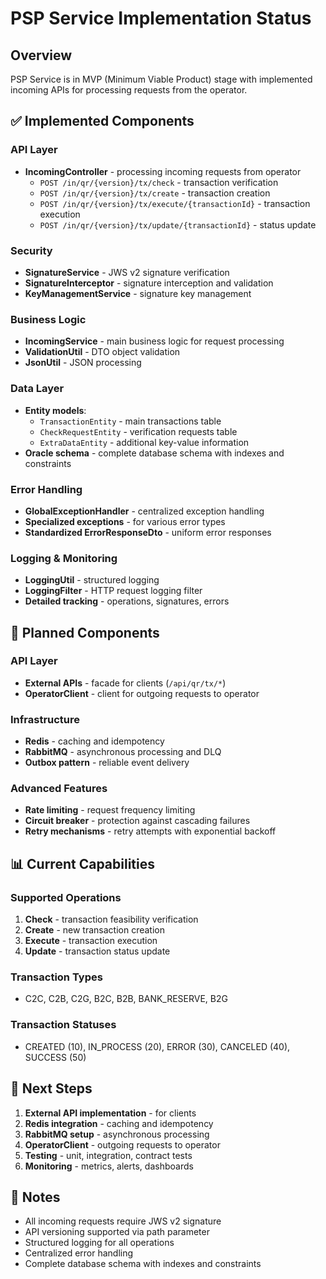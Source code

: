 # PSP Service Implementation Status

## Overview

PSP Service is in MVP (Minimum Viable Product) stage with implemented incoming APIs for processing requests from the operator.

## ✅ Implemented Components

### API Layer
- **IncomingController** - processing incoming requests from operator
  - `POST /in/qr/{version}/tx/check` - transaction verification
  - `POST /in/qr/{version}/tx/create` - transaction creation  
  - `POST /in/qr/{version}/tx/execute/{transactionId}` - transaction execution
  - `POST /in/qr/{version}/tx/update/{transactionId}` - status update

### Security
- **SignatureService** - JWS v2 signature verification
- **SignatureInterceptor** - signature interception and validation
- **KeyManagementService** - signature key management

### Business Logic
- **IncomingService** - main business logic for request processing
- **ValidationUtil** - DTO object validation
- **JsonUtil** - JSON processing

### Data Layer
- **Entity models**:
  - `TransactionEntity` - main transactions table
  - `CheckRequestEntity` - verification requests table
  - `ExtraDataEntity` - additional key-value information
- **Oracle schema** - complete database schema with indexes and constraints

### Error Handling
- **GlobalExceptionHandler** - centralized exception handling
- **Specialized exceptions** - for various error types
- **Standardized ErrorResponseDto** - uniform error responses

### Logging & Monitoring
- **LoggingUtil** - structured logging
- **LoggingFilter** - HTTP request logging filter
- **Detailed tracking** - operations, signatures, errors

## 🔄 Planned Components

### API Layer
- **External APIs** - facade for clients (`/api/qr/tx/*`)
- **OperatorClient** - client for outgoing requests to operator

### Infrastructure
- **Redis** - caching and idempotency
- **RabbitMQ** - asynchronous processing and DLQ
- **Outbox pattern** - reliable event delivery

### Advanced Features
- **Rate limiting** - request frequency limiting
- **Circuit breaker** - protection against cascading failures
- **Retry mechanisms** - retry attempts with exponential backoff

## 📊 Current Capabilities

### Supported Operations
1. **Check** - transaction feasibility verification
2. **Create** - new transaction creation
3. **Execute** - transaction execution
4. **Update** - transaction status update

### Transaction Types
- C2C, C2B, C2G, B2C, B2B, BANK_RESERVE, B2G

### Transaction Statuses
- CREATED (10), IN_PROCESS (20), ERROR (30), CANCELED (40), SUCCESS (50)

## 🚀 Next Steps

1. **External API implementation** - for clients
2. **Redis integration** - caching and idempotency
3. **RabbitMQ setup** - asynchronous processing
4. **OperatorClient** - outgoing requests to operator
5. **Testing** - unit, integration, contract tests
6. **Monitoring** - metrics, alerts, dashboards

## 📝 Notes

- All incoming requests require JWS v2 signature
- API versioning supported via path parameter
- Structured logging for all operations
- Centralized error handling
- Complete database schema with indexes and constraints
